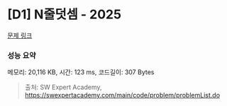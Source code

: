 # [D1] N줄덧셈 - 2025 

[문제 링크](https://swexpertacademy.com/main/code/problem/problemDetail.do?contestProbId=AV5QFZtaAscDFAUq) 

### 성능 요약

메모리: 20,116 KB, 시간: 123 ms, 코드길이: 307 Bytes



> 출처: SW Expert Academy, https://swexpertacademy.com/main/code/problem/problemList.do